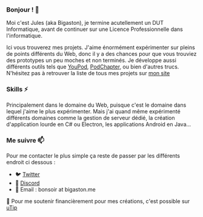 ### Bonjour ! 👋
Moi c'est Jules (aka Bigaston), je termine acutellement un DUT Informatique, avant de continuer sur une Licence Professionnelle dans l'informatique.

Ici vous trouverez mes projets. J'aime énormément expérimenter sur pleins de points différents du Web, donc il y a des chances pour que vous trouviez des prototypes un peu moches et non terminés. Je développe aussi différents outils tels que [YouPod](https://app.youpod.io), [PodChapter](https://podchapter.bigaston.dev/), ou bien d'autres trucs. N'hésitez pas à retrouver la liste de tous mes projets sur [mon site](https://bigaston.me/project)

### Skills ⚡
Principalement dans le domaine du Web, puisque c'est le domaine dans lequel j'aime le plus expérimenter. Mais j'ai quand même expérimenté différents domaines comme la gestion de serveur dédié, la création d'application lourde en C# ou Electron, les applications Android en Java...

### Me suivre 📫
Pour me contacter le plus simple ça reste de passer par les différents endroit ci dessous :
- 🐦 [Twitter](https://twitter.com/Bigaston)
- 💬 [Discord](https://invite.gg/bigaston)
- 📧 Email : bonsoir at bigaston.me

💸 Pour me soutenir financièrement pour mes créations, c'est possible sur [uTip](https://utip.io/Bigaston)
